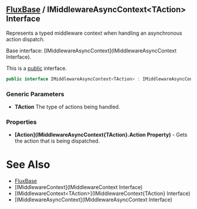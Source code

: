 [FluxBase](index) / IMiddlewareAsyncContext\<TAction\> Interface
----------------------------------------------------------------

Represents a typed middleware context when handling an asynchronous action dispatch.

Base interface: [IMiddlewareAsyncContext](IMiddlewareAsyncContext Interface).

This is a [public](https://docs.microsoft.com/dotnet/csharp/language-reference/keywords/public) interface.

```c#
public interface IMiddlewareAsyncContext<TAction> : IMiddlewareAsyncContext
```

### Generic Parameters
* __TAction__ The type of actions being handled.

### Properties
* __[Action](IMiddlewareAsyncContext{TAction}.Action Property)__ - Gets the action that is being dispatched.

# See Also
* [FluxBase](index)
* [IMiddlewareContext](IMiddlewareContext Interface)
* [IMiddlewareContext\<TAction\>](IMiddlewareContext{TAction} Interface)
* [IMiddlewareAsyncContext](IMiddlewareAsyncContext Interface)